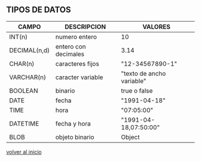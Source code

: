 ## TIPOS DE DATOS

| CAMPO	      |	DESCRIPCION 	       |	VALORES |
|-------------|----------------------|----------|
|INT(n)  	    |numero entero		     | 10 |
|DECIMAL(n,d)	|entero con decimales	 | 3.14 |
|CHAR(n)  	  |caracteres fijos	     | "12-34567890-1" |
|VARCHAR(n)	  |caracter variable	   | "texto de ancho variable" |
|BOOLEAN 	    |binario 		           | true o false |
|DATE    	    |fecha			           | "1991-04-18" |
|TIME     	  |hora			             | "07:05:00" |
|DATETIME	    |fecha y hora		       | "1991-04-18,07:50:00" |
|BLOB    	    |objeto binario		     | Object |

[volver al inicio](../readme.md)